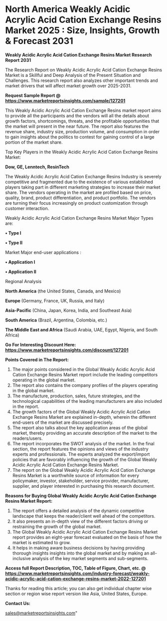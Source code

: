  # North America Weakly Acidic Acrylic Acid Cation Exchange Resins Market 2025 : Size, Insights, Growth & Forecast 2031

<strong>Weakly Acidic Acrylic Acid Cation Exchange Resins Market Research Report 2031</strong>

The Research Report on Weakly Acidic Acrylic Acid Cation Exchange Resins Market is a Skillful and Deep Analysis of the Present Situation and Challenges. This research report also analyzes other important trends and market drivers that will affect market growth over 2025-2031.

<strong>Request Sample Report @ <a href=https://www.marketreportsinsights.com/sample/127201>https://www.marketreportsinsights.com/sample/127201</a></strong>

This Weakly Acidic Acrylic Acid Cation Exchange Resins market report aims to provide all the participants and the vendors will all the details about growth factors, shortcomings, threats, and the profitable opportunities that the market will present in the near future. The report also features the revenue share, industry size, production volume, and consumption in order to gain insights about the politics to contest for gaining control of a large portion of the market share.

Top Key Players in the Weakly Acidic Acrylic Acid Cation Exchange Resins Market:

<strong>Dow, GE, Lenntech, ResinTech</strong>

The Weakly Acidic Acrylic Acid Cation Exchange Resins Industry is severely competitive and fragmented due to the existence of various established players taking part in different marketing strategies to increase their market share. The vendors operating in the market are profiled based on price, quality, brand, product differentiation, and product portfolio. The vendors are turning their focus increasingly on product customization through customer interaction.

Weakly Acidic Acrylic Acid Cation Exchange Resins Market Major Types are:

<strong>• Type I

• Type II</strong>

Market Major end-user applications :

<strong>• Application I

• Application II</strong>

Regional Analysis

</u><strong><b>North America</b></strong> (the United States, Canada, and Mexico)

<strong><b>Europe </b></strong>(Germany, France, UK, Russia, and Italy)

<strong><b>Asia-Pacific</b></strong> (China, Japan, Korea, India, and Southeast Asia)

<strong><b>South America</b></strong> (Brazil, Argentina, Colombia, etc.)

<strong><b>The Middle East and Africa</b></strong> (Saudi Arabia, UAE, Egypt, Nigeria, and South Africa)

<strong>Go For Interesting Discount Here: <a href=https://www.marketreportsinsights.com/discount/127201>https://www.marketreportsinsights.com/discount/127201</a></strong>

<strong>Points Covered in The Report:</strong>
<ol>
  <li>The major points considered in the Global Weakly Acidic Acrylic Acid Cation Exchange Resins Market report include the leading competitors operating in the global market.</li>
  <li>The report also contains the company profiles of the players operating in the global market.</li>
  <li>The manufacture, production, sales, future strategies, and the technological capabilities of the leading manufacturers are also included in the report.</li>
  <li>The growth factors of the Global Weakly Acidic Acrylic Acid Cation Exchange Resins Market are explained in-depth, wherein the different end-users of the market are discussed precisely.</li>
  <li>The report also talks about the key application areas of the global market, thereby providing an accurate description of the market to the readers/users.</li>
  <li>The report incorporates the SWOT analysis of the market. In the final section, the report features the opinions and views of the industry experts and professionals. The experts analyzed the export/import policies that are favorably influencing the growth of the Global Weakly Acidic Acrylic Acid Cation Exchange Resins Market.</li>
  <li>The report on the Global Weakly Acidic Acrylic Acid Cation Exchange Resins Market is a worthwhile source of information for every policymaker, investor, stakeholder, service provider, manufacturer, supplier, and player interested in purchasing this research document.</li>
</ol>
<strong>Reasons for Buying Global Weakly Acidic Acrylic Acid Cation Exchange Resins Market Report:</strong>

<ol>
  <li>The report offers a detailed analysis of the dynamic competitive landscape that keeps the reader/client well ahead of the competitors.</li>
  <li>It also presents an in-depth view of the different factors driving or restraining the growth of the global market.</li>
  <li>The Global Weakly Acidic Acrylic Acid Cation Exchange Resins Market report provides an eight-year forecast evaluated on the basis of how the market is estimated to grow.</li>
  <li>It helps in making aware business decisions by having providing thorough insights insights into the global market and by making an all-inclusive analysis of the key market segments and sub-segments.</li>
</ol>
<strong>Access full Report Description, TOC, Table of Figure, Chart, etc. @ <a href=https://www.marketreportsinsights.com/industry-forecast/weakly-acidic-acrylic-acid-cation-exchange-resins-market-2022-127201>https://www.marketreportsinsights.com/industry-forecast/weakly-acidic-acrylic-acid-cation-exchange-resins-market-2022-127201</a></strong>


Thanks for reading this article; you can also get individual chapter wise section or region wise report version like Asia, United States, Europe.

<strong>Contact Us:</strong>

sales@marketreportsinsights.com"
